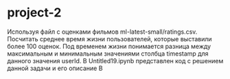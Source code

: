 # project-2
Используя файл с оценками фильмов ml-latest-small/ratings.csv. Посчитать среднее время жизни пользователей, которые выставили более 100 оценок. Под временем жизни понимается разница между максимальным и минимальным значениями столбца timestamp для данного значения userId.
В Untitled19.ipynb представлен код с решением данной задачи и его описание
В
